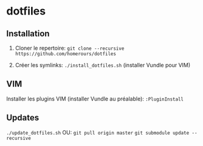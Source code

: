 # dotfiles

## Installation
1. Cloner le repertoire:
`git clone --recursive https://github.com/homerours/dotfiles`

1. Créer les symlinks: `./install_dotfiles.sh` (installer Vundle pour VIM)

## VIM
Installer les plugins VIM (installer Vundle au préalable): 
`:PluginInstall`

## Updates
`./update_dotfiles.sh`
OU:
`git pull origin master`
`git submodule update --recursive`
